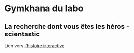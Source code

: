 # Gymkhana du labo
## La recherche dont vous êtes les héros - scientastic

Lien vers [l'histoire interactive](https://EPFL-SPS.github.io/GymkhanaDuLabo/)
